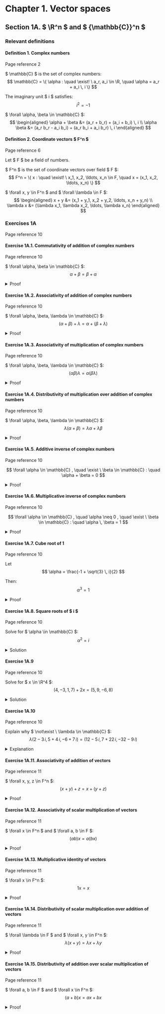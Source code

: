 # Chapter 1. Vector spaces

## Section 1A. $ \R^n $ and $ {\mathbb{C}}^n $

### Relevant definitions

#### Definition 1. Complex numbers

Page reference 2

$ \mathbb{C} $ is the set of complex numbers:
$$ \mathbb{C} = \{ \alpha : \quad \exist! \ a_r, a_i \in \R, \quad \alpha = a_r + a_i \, i \} $$

The imaginary unit $ i $ satisfies:
$$ i^2 = -1 $$

$ \forall \alpha, \beta \in \mathbb{C} $:
$$
\begin{aligned}
\alpha + \beta &= (a_r + b_r) + (a_i + b_i) \, i \\
\alpha \beta &= (a_r b_r - a_i b_i) + (a_r b_i + a_i b_r) \, i
\end{aligned}
$$

#### Definition 2. Coordinate vectors $ F^n $

Page reference 6

Let $ F $ be a field of numbers.

$ F^n $ is the set of coordinate vectors over field $ F $:
$$ F^n = \{ x : \quad \exist! \ x_1, x_2, \ldots, x_n \in F, \quad x = (x_1, x_2, \ldots, x_n) \} $$

$ \forall x, y \in F^n $ and $ \forall \lambda \in F $:
$$
\begin{aligned}
x + y &= (x_1 + y_1, x_2 + y_2, \ldots, x_n + y_n) \\
\lambda x &= (\lambda x_1, \lambda x_2, \ldots, \lambda x_n)
\end{aligned}
$$

### Exercises 1A

Page reference 10

#### Exercise 1A.1. Commutativity of addition of complex numbers

Page reference 10

$ \forall \alpha, \beta \in \mathbb{C} $:
$$ \alpha + \beta = \beta + \alpha $$

<details>
<summary>Proof</summary>

Let $ \alpha = a_r + a_i \, i $ and $ \beta = b_r + b_i \, i $.

$$
\begin{aligned}

\alpha + \beta &= (a_r + b_r) + (a_i + b_i) \, i \\

&= (b_r + a_r) + (b_i + a_i) \, i \\

&= \beta + \alpha

\end{aligned}
$$

</details>

#### Exercise 1A.2. Associativity of addition of complex numbers

Page reference 10

$ \forall \alpha, \beta, \lambda \in \mathbb{C} $:
$$ (\alpha + \beta) + \lambda = \alpha + (\beta + \lambda) $$

<details>
<summary>Proof</summary>

Let $ \alpha = a_r + a_i \, i $, $ \beta = b_r + b_i \, i $, and $ \lambda = l_r + l_i \, i $.

$$
\begin{aligned}

(\alpha + \beta) + \lambda &= ((a_r + b_r) + (a_i + b_i) \, i) + (l_r + l_i \, i) \\

&= ((a_r + b_r) + l_r) + ((a_i + b_i) + l_i) \, i \\

&= (a_r + (b_r + l_r)) + (a_i + (b_i + l_i)) \, i \\

&= (a_r + a_i \, i) + ((b_r + b_i \, i) + (l_r + l_i \, i)) \\

&= \alpha + (\beta + \lambda)

\end{aligned}
$$

</details>

#### Exercise 1A.3. Associativity of multiplication of complex numbers

Page reference 10

$ \forall \alpha, \beta, \lambda \in \mathbb{C} $:
$$ (\alpha \beta) \lambda = \alpha (\beta \lambda) $$

<details>
<summary>Proof</summary>

Let $ \alpha = a_r + a_i \, i $, $ \beta = b_r + b_i \, i $, and $ \lambda = l_r + l_i \, i $.

$$
\begin{aligned}

(\alpha \beta) \lambda &= ((a_r + a_i \, i)(b_r + b_i \, i))(l_r + l_i \, i) \\

&= ((a_r b_r - a_i b_i) + (a_r b_i + a_i b_r) \, i)(l_r + l_i \, i) \\

&= ((a_r b_r - a_i b_i) l_r - (a_r b_i + a_i b_r) l_i) + ((a_r b_r - a_i b_i) l_i + (a_r b_i + a_i b_r) l_r) \, i \\

&= (a_r b_r l_r - a_i b_i l_r - a_r b_i l_i - a_i b_r l_i) + (a_r b_r l_i - a_i b_i l_i + a_r b_i l_r + a_i b_r l_r) \, i \\

&= (a_r(b_r l_r - b_i l_i) - a_i(b_r l_i + b_i l_r)) + (a_r(b_r l_i + b_i l_r) + a_i(b_r l_r - b_i l_i)) \, i \\

&= (a_r + a_i \, i) ((b_r l_r - b_i l_i) + (b_r l_i + b_i l_r) \, i) \\

&= (a_r + a_i \, i) ((b_r + b_i \, i)(l_r + l_i \, i)) \\

&= \alpha (\beta \lambda)

\end{aligned}
$$

</details>

#### Exercise 1A.4. Distributivity of multiplication over addition of complex numbers

Page reference 10

$ \forall \alpha, \beta, \lambda \in \mathbb{C} $:
$$ \lambda (\alpha + \beta) = \lambda \alpha + \lambda \beta $$

<details>
<summary>Proof</summary>

Let $ \alpha = a_r + a_i \, i $, $ \beta = b_r + b_i \, i $, and $ \lambda = l_r + l_i \, i $.

$$
\begin{aligned}

\lambda (\alpha + \beta) &= (l_r + l_i \, i) ((a_r + b_r) + (a_i + b_i) \, i) \\

&= (l_r (a_r + b_r) - l_i (a_i + b_i)) + (l_r (a_i + b_i) + l_i (a_r + b_r)) \, i \\

&= (l_r a_r - l_i a_i + l_r b_r - l_i b_i) + (l_r a_i + l_i a_r + l_r b_i + l_i b_r) \, i \\

&= (l_r a_r - l_i a_i) + (l_r b_r - l_i b_i) + (l_r a_i + l_i a_r) \, i + (l_r b_i + l_i b_r) \, i \\

&= ((l_r a_r - l_i a_i) + (l_r a_i + l_i a_r) \, i) + ((l_r b_r - l_i b_i) + (l_r b_i + l_i b_r) \, i) \\

&= \lambda \alpha + \lambda \beta

\end{aligned}
$$

</details>

#### Exercise 1A.5. Additive inverse of complex numbers

Page reference 10

$$ \forall \alpha \in \mathbb{C} , \quad \exist \ \beta \in \mathbb{C} : \quad \alpha + \beta = 0 $$

<details>
<summary>Proof</summary>

Let $ \alpha = a_r + a_i \, i $. Seek $ \beta = b_r + b_i \, i $.

$$ (a_r + b_r) + (a_i + b_i) \, i = 0 + 0 \, i $$

This yields a system of real equations:
$$
\begin{aligned}
a_r + b_r &= 0 \\
a_i + b_i &= 0
\end{aligned}
$$

Solving for $ b_r $ and $ b_i $:
$$
\begin{aligned}
b_r &= -a_r \\
b_i &= -a_i
\end{aligned}
$$

Thus,
$$ \beta = -a_r - a_i \, i $$

</details>

#### Exercise 1A.6. Multiplicative inverse of complex numbers

Page reference 10

$$ \forall \alpha \in \mathbb{C} , \quad \alpha \neq 0 , \quad \exist \ \beta \in \mathbb{C} : \quad \alpha \, \beta = 1 $$

<details>
<summary>Proof</summary>

Let $ \alpha = a_r + a_i \, i , \ a_r \neq 0, \ a_i \neq 0 $. Let $ \beta = b_r + b_i \, i $.

$$ (a_r b_r - a_i b_i) + (a_r b_i + a_i b_r) \, i = 1 + 0 \, i $$

This yields a system of real equations:
$$
\begin{aligned}
a_r b_r - a_i b_i &= 1 \\
a_i b_r + a_r b_i &= 0
\end{aligned}
$$

Multiplying the first equation by $ a_r $, the second by $ a_i $, and adding them together:
$$ a_r^2 b_r - a_r a_i b_i + a_i a_r b_i + a_i^2 b_r = a_r $$

Resolving $ b_r $ and $ b_i $:
$$
b_r = \frac{a_r}{a_r^2 + a_i^2} \\
b_i = -\frac{a_i}{a_r^2 + a_i^2}
$$

Verifying:

$$
\begin{aligned}

\alpha \beta &= ( a_r + a_i \, i ) \left( \frac{a_r}{a_r^2 + a_i^2} - \frac{a_i}{a_r^2 + a_i^2} \, i \right) \\

&= \left( a_r \cdot \frac{a_r}{a_r^2 + a_i^2} - a_r \cdot \frac{a_i}{a_r^2 + a_i^2} \, i + a_i \cdot \frac{a_r}{a_r^2 + a_i^2} \, i - a_i \cdot \frac{a_i}{a_r^2 + a_i^2} \, i^2 \right) \\

&= \left( \frac{a_r^2}{a_r^2 + a_i^2} - \frac{a_r a_i}{a_r^2 + a_i^2} \, i + \frac{a_r a_i}{a_r^2 + a_i^2} \, i + \frac{a_i^2}{a_r^2 + a_i^2} \right) \\

&= \left( \frac{a_r^2 + a_i^2}{a_r^2 + a_i^2} \right) \\

&= 1

\end{aligned}
$$

</details>

#### Exercise 1A.7. Cube root of 1

Page reference 10

Let
$$ \alpha = \frac{-1 + \sqrt{3} \, i}{2} $$

Then:
$$ \alpha^3 = 1 $$

<details>
<summary>Proof</summary>

$$
\begin{aligned}

\alpha^2 &= \left( \frac{-1 + \sqrt{3} \, i}{2} \right) \left( \frac{-1 + \sqrt{3} \, i}{2} \right) \\

&= \frac{1 - 2 \sqrt{3} \, i + 3 i^2}{4} \\

&= \frac{-1 - \sqrt{3} \, i}{2}

\end{aligned}
$$

$$
\begin{aligned}

\alpha^3 &= \left( \frac{-1 - \sqrt{3} \, i}{2} \right) \left( \frac{-1 + \sqrt{3} \, i}{2} \right) \\

&= \frac{(-1 - \sqrt{3} \, i)(-1 + \sqrt{3} \, i)}{4} \\

&= \frac{1 - (\sqrt{3} \, i)^2}{4} \\

&= \frac{1 - 3 i^2}{4} \\

&= 1

\end{aligned}
$$

</details>

#### Exercise 1A.8. Square roots of $ i $

Page reference 10

Solve for $ \alpha \in \mathbb{C} $:
$$ \alpha^2 = i $$

<details>
<summary>Solution</summary>

Let $ \alpha = a_r + a_i \, i $.

$$
\begin{aligned}
(a_r + a_i \, i)^2 &= i \\
a_r^2 - a_i^2 + 2 a_r a_i \, i &= i \\
\end{aligned}
$$

One complex number equation leads to two real number equations
$$
a_r^2 - a_i^2 = 0 \\
2 a_r a_i \, i = i
$$

From the first equation follows
$$
|a_r| = |a_i|
$$

Second one leads to
$$
a_r a_i > 0 \\
2 |a_r| |a_i| = 1
$$

Thus,
$$ |a_r| = |a_i| = \frac{1}{\sqrt2} \\ $$

And finally,
$$ a_r = a_i = \frac{1}{\sqrt2} \quad \text{or} \quad a_r = a_i = - \frac{1}{\sqrt2} $$

The square roots of $ i $ are:
$$ \frac{1}{\sqrt2} + \frac{1}{\sqrt2} \, i \quad \ \text{or} \quad -\frac{1}{\sqrt2} - \frac{1}{\sqrt2} \, i $$

Verifying each of the solutions.

$$
\begin{aligned}

\left( \frac{1}{\sqrt2} + \frac{1}{\sqrt2} \, i \right)^2 &= \left( \frac{1}{\sqrt2} \right)^2 + 2 \left( \frac{1}{\sqrt2} \right) \left( \frac{1}{\sqrt2} \, i \right) + \left( \frac{1}{\sqrt2} \, i \right)^2 \\

&= \frac{1}{2} + \frac{2}{2} \, i - \frac{1}{2} \\

&= i

\end{aligned}
$$

$$
\begin{aligned}

\left( -\frac{1}{\sqrt2} - \frac{1}{\sqrt2} \, i \right)^2 &= \left( -\frac{1}{\sqrt2} \right)^2 + 2 \left( -\frac{1}{\sqrt2} \right) \left( -\frac{1}{\sqrt2} \, i \right) + \left( -\frac{1}{\sqrt2} \, i \right)^2 \\

&= \frac{1}{2} + \frac{2}{2} \, i - \frac{1}{2} \\

&= i

\end{aligned}
$$

</details>

#### Exercise 1A.9

Page reference 10

Solve for $ x \in \R^4 $:
$$ (4, -3, 1, 7) + 2x = (5, 9, -6, 8) $$

<details>
<summary>Solution</summary>

Let $ x = (x_1, x_2, x_3, x_4) $.

$$
\begin{aligned}

(4, -3, 1, 7) + 2x &= (5, 9, -6, 8) \\

2x &= (1, 12, -7, 1) \\

x &= \left( \frac{1}{2}, 6, -\frac{7}{2}, \frac{1}{2} \right)

\end{aligned}
$$

</details>

#### Exercise 1A.10

Page reference 10

Explain why $ \not\exist \ \lambda \in \mathbb{C} $:
$$ \lambda (2 - 3 \, i, 5 + 4 \, i, -6 + 7 \, i) = (12 - 5 \, i, 7 + 22 \, i, -32 - 9 \, i) $$

<details>
<summary>Explanation</summary>

One complex vector equation leads to three complex number equations

$$
\begin{aligned}

\lambda (2 - 3 \, i) &= 12 - 5 \, i \\

\lambda (5 + 4 \, i) &= 7 + 22 \, i \\

\lambda (-6 + 7 \, i) &= -32 - 9 \, i \\

\end{aligned}
$$

Adding first and second equations together:

$$
\begin{aligned}

4 \lambda (2 - 3 \, i) + 3 \lambda (5 + 4 \, i) &= 4 (12 - 5 \, i) + 3 (7 + 22 \, i) \\

\lambda (8 - 12 \, i + 15 + 12 \, i) &= 48 - 20 \, i + 21 + 66 \, i \\

\lambda (23) &= 69 + 46 \, i \\

\lambda &= \frac{69 + 46 \, i}{23} \\

\lambda &= 3 + 2 \, i \\

\end{aligned}
$$

Substituting $\lambda = 3 + 2 \, i$ in the left part of the third equation:

$$
\begin{aligned}

(3 + 2 \, i)(-6 + 7 \, i) &= -18 + 21 \, i - 12 \, i - 14 \\

&= -32 + 9 \, i \\

&\ne -32 - 9 \, i

\end{aligned}
$$

</details>

#### Exercise 1A.11. Associativity of addition of vectors

Page reference 11

$ \forall x, y, z \in F^n $:
$$ (x + y) + z = x + (y + z) $$

<details>
<summary>Proof</summary>

Let $ x = (x_1, x_2, \ldots, x_n) $, $ y = (y_1, y_2, \ldots, y_n) $, and $ z = (z_1, z_2, \ldots, z_n) $.

$$
\begin{aligned}

(x + y) + z &= ((x_1 + y_1, x_2 + y_2, \ldots, x_n + y_n) + (z_1, z_2, \ldots, z_n)) \\

&= ((x_1 + y_1) + z_1, (x_2 + y_2) + z_2, \ldots, (x_n + y_n) + z_n) \\

&= (x_1 + (y_1 + z_1), x_2 + (y_2 + z_2), \ldots, x_n + (y_n + z_n)) \\

&= (x_1, x_2, \ldots, x_n) + (y_1 + z_1, y_2 + z_2, \ldots, y_n + z_n) \\

&= x + (y + z)

\end{aligned}
$$

</details>

#### Exercise 1A.12. Associativity of scalar multiplication of vectors

Page reference 11

$ \forall x \in F^n $ and $ \forall a, b \in F $:
$$ (a b) x = a (b x) $$

<details>
<summary>Proof</summary>

Let $ x = (x_1, x_2, \ldots, x_n) $.

$$
\begin{aligned}

(a b) x &= ((a b) x_1, (a b) x_2, \ldots, (a b) x_n) \\

&= (a (b x_1), a (b x_2), \ldots, a (b x_n)) \\

&= a (b x_1, b x_2, \ldots, b x_n) \\

&= a (b x)

\end{aligned}
$$

</details>

#### Exercise 1A.13. Multiplicative identity of vectors

Page reference 11

$ \forall x \in F^n $:
$$ 1 x = x $$

<details>
<summary>Proof</summary>

Let $ x = (x_1, x_2, \ldots, x_n) $.

$$
\begin{aligned}

1 x &= (1 x_1, 1 x_2, \ldots, 1 x_n) \\

&= (x_1, x_2, \ldots, x_n) \\

&= x

\end{aligned}
$$

</details>

#### Exercise 1A.14. Distributivity of scalar multiplication over addition of vectors

Page reference 11

$ \forall \lambda \in F $ and $ \forall x, y \in F^n $:
$$ \lambda (x + y) = \lambda x + \lambda y $$

<details>
<summary>Proof</summary>

Let $ x = (x_1, x_2, \ldots, x_n) $ and $ y = (y_1, y_2, \ldots, y_n) $.

$$
\begin{aligned}

\lambda (x + y) &= \lambda (x_1 + y_1, x_2 + y_2, \ldots, x_n + y_n) \\

&= (\lambda (x_1 + y_1), \lambda (x_2 + y_2), \lambda (x_n + y_n)) \\

&= (\lambda x_1 + \lambda y_1, \lambda x_2 + \lambda y_2, \ldots, \lambda x_n + \lambda y_n) \\

&= (\lambda x_1, \lambda x_2, \ldots, \lambda x_n) + (\lambda y_1, \lambda y_2, \ldots, \lambda y_n) \\

&= \lambda x + \lambda y

\end{aligned}
$$

</details>

#### Exercise 1A.15. Distributivity of addition over scalar multiplication of vectors

Page reference 11

$ \forall a, b \in F $ and $ \forall x \in F^n $:
$$ (a + b) x = ax + bx $$

<details>
<summary>Proof</summary>

Let $ x = (x_1, x_2, \ldots, x_n) $.

$$
\begin{aligned}

(a + b) x &= ((a + b) x_1, (a + b) x_2, \ldots, (a + b) x_n) \\

&= (a x_1 + b x_1, a x_2 + b x_2, \ldots, a x_n + b x_n) \\

&= (a x_1, a x_2, \ldots, a x_n) + (b x_1, b x_2, \ldots, b x_n) \\

&= a (x_1, x_2, \ldots, x_n) + b (x_1, x_2, \ldots, x_n) \\

&= a x + b x

\end{aligned}
$$

</details>

